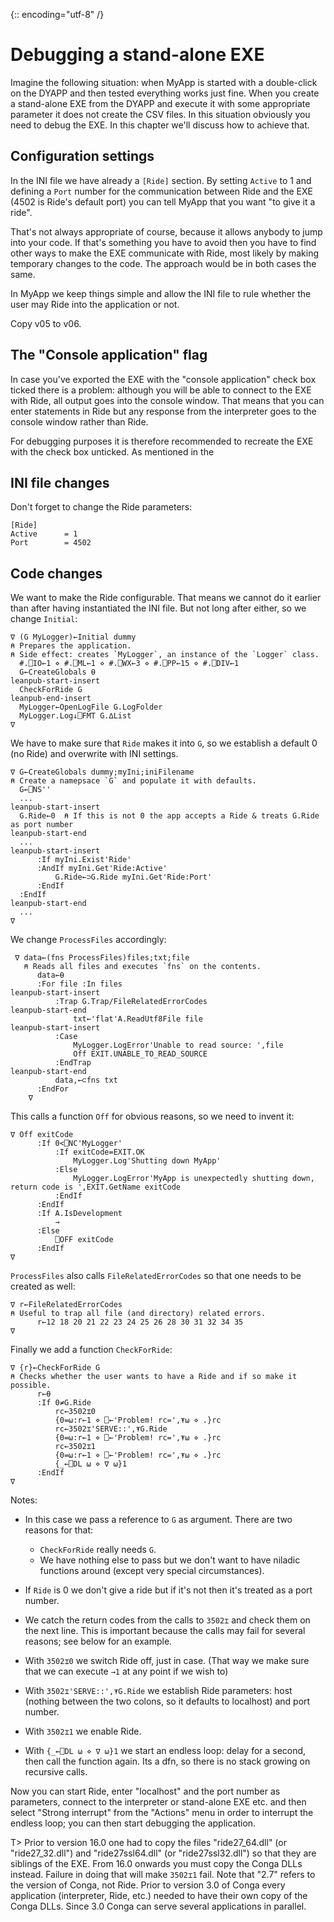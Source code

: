 {:: encoding="utf-8" /}

# Debugging a stand-alone EXE

Imagine the following situation: when MyApp is started with a double-click on the DYAPP and then tested everything works just fine. When you create a stand-alone EXE from the DYAPP and execute it with some appropriate parameter it does not create the CSV files. In this situation obviously you need to debug the EXE. In this chapter we'll discuss how to achieve that.


## Configuration settings

In the INI file we have already a `[Ride]` section. By setting `Active` to 1 and defining a `Port` number for the communication between Ride and the EXE (4502 is Ride's default port) you can tell MyApp that you want "to give it a ride".

That's not always appropriate of course, because it allows anybody to jump into your code. If that's something you have to avoid then you have to find other ways to make the EXE communicate with Ride, most likely by making temporary changes to the code. The approach would be in both cases the same.

In MyApp we keep things simple and allow the INI file to rule whether the user may Ride into the application or not.

Copy v05 to v06.


## The "Console application" flag

In case you've exported the EXE with the "console application" check box ticked there is a problem: although you will be able to connect to the EXE with Ride, all output goes into the console window. That means that you can enter statements in Ride but any response from the interpreter goes to the console window rather than Ride.

For debugging purposes it is therefore recommended to recreate the EXE with the check box unticked. As mentioned in the 


## INI file changes

Don't forget to change the Ride parameters:

~~~
[Ride]
Active      = 1
Port        = 4502
~~~


## Code changes

We want to make the Ride configurable. That means we cannot do it earlier than after having instantiated the INI file. But not long after either, so we change `Initial`:

~~~
∇ (G MyLogger)←Initial dummy
⍝ Prepares the application.
⍝ Side effect: creates `MyLogger`, an instance of the `Logger` class.
  #.⎕IO←1 ⋄ #.⎕ML←1 ⋄ #.⎕WX←3 ⋄ #.⎕PP←15 ⋄ #.⎕DIV←1
  G←CreateGlobals ⍬
leanpub-start-insert  
  CheckForRide G
leanpub-end-insert  
  MyLogger←OpenLogFile G.LogFolder
  MyLogger.Log↓⎕FMT G.∆List
∇
~~~    

We have to make sure that `Ride` makes it into `G`, so we establish a default 0 (no Ride) and overwrite with INI settings.

~~~
∇ G←CreateGlobals dummy;myIni;iniFilename
⍝ Create a namepsace `G` and populate it with defaults.
  G←⎕NS''
  ...  
leanpub-start-insert    
  G.Ride←0  ⍝ If this is not 0 the app accepts a Ride & treats G.Ride as port number
leanpub-start-end
  ...
leanpub-start-insert  
      :If myIni.Exist'Ride'
      :AndIf myIni.Get'Ride:Active'
          G.Ride←⊃G.Ride myIni.Get'Ride:Port'
      :EndIf
  :EndIf
leanpub-start-end
  ...
∇
~~~

We change `ProcessFiles` accordingly:

~~~
 ∇ data←(fns ProcessFiles)files;txt;file
   ⍝ Reads all files and executes `fns` on the contents.
      data←⍬
      :For file :In files
leanpub-start-insert          
          :Trap G.Trap/FileRelatedErrorCodes
leanpub-start-end          
              txt←'flat'A.ReadUtf8File file
leanpub-start-insert                  
          :Case
              MyLogger.LogError'Unable to read source: ',file
              Off EXIT.UNABLE_TO_READ_SOURCE     
          :EndTrap
leanpub-start-end          
          data,←⊂fns txt
      :EndFor
    ∇
~~~

This calls a function `Off` for obvious reasons, so we need to invent it:

~~~
∇ Off exitCode
      :If 0<⎕NC'MyLogger'
          :If exitCode=EXIT.OK
              MyLogger.Log'Shutting down MyApp'
          :Else
              MyLogger.LogError'MyApp is unexpectedly shutting down, return code is ',EXIT.GetName exitCode
          :EndIf
      :EndIf
      :If A.IsDevelopment
          →
      :Else
          ⎕OFF exitCode
      :EndIf
∇
~~~

`ProcessFiles` also calls `FileRelatedErrorCodes` so that one needs to be created as well:

~~~
∇ r←FileRelatedErrorCodes
⍝ Useful to trap all file (and directory) related errors.
      r←12 18 20 21 22 23 24 25 26 28 30 31 32 34 35
∇
~~~    

Finally we add a function `CheckForRide`:

~~~
∇ {r}←CheckForRide G
⍝ Checks whether the user wants to have a Ride and if so make it possible.
      r←⍬
      :If 0≠G.Ride
          rc←3502⌶0
          {0=⍵:r←1 ⋄ ⎕←'Problem! rc=',⍕⍵ ⋄ .}rc
          rc←3502⌶'SERVE::',⍕G.Ride
          {0=⍵:r←1 ⋄ ⎕←'Problem! rc=',⍕⍵ ⋄ .}rc
          rc←3502⌶1
          {0=⍵:r←1 ⋄ ⎕←'Problem! rc=',⍕⍵ ⋄ .}rc
          {_←⎕DL ⍵ ⋄ ∇ ⍵}1
      :EndIf
∇
~~~

Notes:

* In this case we pass a reference to `G` as argument. There are two reasons for that:
  * `CheckForRide` really needs `G`.
  * We have nothing else to pass but we don't want to have niladic functions around (except very special circumstances).
  
* If `Ride` is 0 we don't give a ride but if it's not then it's treated as a port number.

* We catch the return codes from the calls to `3502⌶` and check them on the next line. This is important because the calls may fail for several reasons; see below for an example.

* With `3502⌶0` we switch Ride off, just in case. (That way we make sure that we can execute `→1` at any point if we wish to)

* With `3502⌶'SERVE::',⍕G.Ride` we establish Ride parameters: host (nothing between the two colons, so it defaults to localhost) and port number.

* With `3502⌶1` we enable Ride.

* With `{_←⎕DL ⍵ ⋄ ∇ ⍵}1` we start an endless loop: delay for a second, then call the function again. Its a dfn, so there is no stack growing on recursive calls.

Now you can start Ride, enter "localhost" and the port number as parameters, connect to the interpreter or stand-alone EXE etc. and then select "Strong interrupt" from the "Actions" menu in order to interrupt the endless loop; you can then start debugging the application.

T> Prior to version 16.0 one had to copy the files "ride27_64.dll" (or "ride27_32.dll") and "ride27ssl64.dll" (or "ride27ssl32.dll") so that they are siblings of the EXE. From 16.0 onwards you must copy the Conga DLLs instead. Failure in doing that will make `3502⌶1` fail. Note that "2.7" refers to the version of Conga, not Ride. Prior to version 3.0 of Conga every application (interpreter, Ride, etc.) needed to have their own copy of the Conga DLLs. Since 3.0 Conga can serve several applications in parallel.